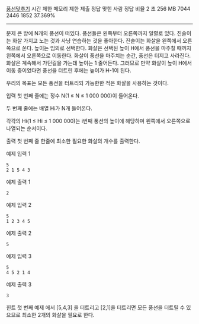[풍선맞추기](https://www.acmicpc.net/problem/11509)
시간 제한	메모리 제한	제출	정답	맞힌 사람	정답 비율
2 초	256 MB	7044	2446	1852	37.369%

---

문제
큰 방에 N개의 풍선이 떠있다. 풍선들은 왼쪽부터 오른쪽까지 일렬로 있다. 진솔이는 화살 가지고 노는 것과 사냥 연습하는 것을 좋아한다. 진솔이는 화살을 왼쪽에서 오른쪽으로 쏜다. 높이는 임의로 선택한다. 화살은 선택된 높이 H에서 풍선을 마주칠 때까지 왼쪽에서 오른쪽으로 이동한다. 화살이 풍선을 마주치는 순간, 풍선은 터지고 사라진다. 화살은 계속해서 가던길을 가는데 높이는 1 줄어든다. 그러므로 만약 화살이 높이 H에서 이동 중이었다면 풍선을 터트린 후에는 높이가 H-1이 된다.

우리의 목표는 모든 풍선을 터트리되 가능한한 적은 화살을 사용하는 것이다.

입력
첫 번째 줄에는 정수 N(1 ≤ N ≤ 1 000 000)이 들어온다.

두 번째 줄에는 배열 Hi가 N개 들어온다.

각각의 Hi(1 ≤ Hi ≤ 1 000 000)는 i번째 풍선의 높이에 해당하며 왼쪽에서 오른쪽으로 나열되는 순서이다.

출력
첫 번째 줄 한줄에 최소한 필요한 화살의 개수를 출력한다.

예제 입력 1 
```
5
2 1 5 4 3
```
예제 출력 1 
```
2
```
예제 입력 2 
```
5
1 2 3 4 5
```
예제 출력 2 
```
5
```
예제 입력 3 
```
5
4 5 2 1 4
```
예제 출력 3 
```
3
```
힌트
첫 번째 예제 에서 [5,4,3] 을 터트리고 [2,1]을 터트리면 모든 풍선을 터트릴 수 있으므로 최소한 2개의 화살을 필요로 한다.